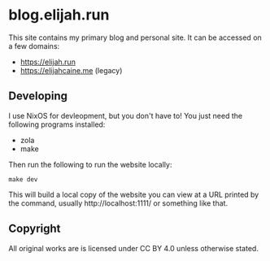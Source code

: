# blog.elijah.run

This site contains my primary blog and personal site.
It can be accessed on a few domains:

* https://elijah.run
* https://elijahcaine.me (legacy)

## Developing

I use NixOS for devleopment, but you don't have to!
You just need the following programs installed:

* zola
* make

Then run the following to run the website locally:

```
make dev
```

This will build a local copy of the website you can view at a URL printed by the command, usually http://localhost:1111/ or something like that.

## Copyright

All original works are is licensed under CC BY 4.0 unless otherwise stated.
